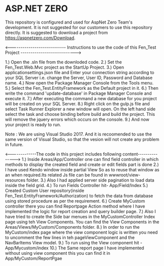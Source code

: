 # ASP.NET ZERO

This repository is configured and used for AspNet Zero Team's development. 
It is not suggested for our customers to use this repository directly. It is suggested to download a project from https://aspnetzero.com/Download.



<---------------------------- Instructions to use the code of this Fen_Test Project ---------------------------->

1.) Open the .sln file from the downloded code.
2.) Set the Fen_Test.Web.Mvc project as the StartUp Project.
3.) Open applicationsettings.json file and Enter your connection string according to your SQL Server i.e. change the Server, User ID, Password and Database name.
4.) Now open the Package Manager Console from the Tools menu.
5.) Select the Fen_Test.EntityFramework as the Default project in it.
6.) Then write the command 'update-database' in Package Manager Console and execute it.
7.) After executing the command a new database for you project will be created on your SQL Server.
8.) Right click on the gulp.js file and select Task Runner Explorer a new window will open. On the left hand side select the task and choose binding before build and build the project. This will remove the jquery errors which occurs on the console.
9.) And now your project is ready to run.

Note : We are using Visual Studio 2017. And it is recoomended to use the same version of Visual Studio, so that the vesion will not create any problem in future.

<-------------The code in this project includes following content--------------->
1.) Inside Areas/App/Controller one can find field controller in which methods to display the created field and create or edit fields part is done
2.) I have used Kendo window inside partial View So as to reuse that window as an when required.Its related Js file can be found in wwwroot/view-resources folder.
3.) Also I had applied server side pagination to load data inside the field grid.
4.) To run Fields Controller hit- App/Field/Index
5.) Created Custom User repository(inside Fen_Test.EntityFramework/Authorization) to fetch the data from database using stored procedure as per the requirement.
6.) Create MyCustom controller there you can find Reportpage Action method where I have implemented the logic for report creation and query builder page.
7.) Also I have tried to create the Side bar menues in the MyCustomController Index page using teh View Components. You can find the View Components in the Areas/Views/MyCustom/Components folder.
8.) In order to run the MyCustom/index page where the view component logic is written you need to uncomment the few lines in teh pageViewComponent and the NavBarItems View model.
9.) To run using the View component hit - App/Mycustom/index
10.) The Same report page I have implemented without using view component this you can find it in App/MyCustom/ReportPgae





